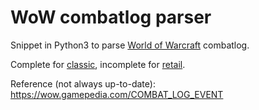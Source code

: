 # WoW combatlog parser

Snippet in Python3 to parse [World of Warcraft](http://worldofwarcraft.com) combatlog.

Complete for [classic](https://worldofwarcraft.com/fr-fr/wowclassic), incomplete for [retail](https://worldofwarcraft.com/battle-for-azeroth).

Reference (not always up-to-date): https://wow.gamepedia.com/COMBAT_LOG_EVENT
